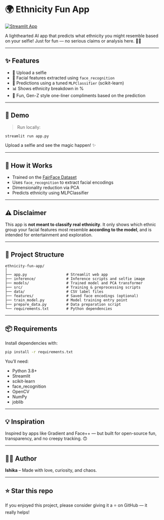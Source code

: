 # 🌍 Ethnicity Fun App

[![Streamlit App](https://static.streamlit.io/badges/streamlit_badge_black_white.svg)]([https://ethno-vibes.streamlit.app/](https://ethno-vibes-jumnbbrrg4bymvxvfk9rxh.streamlit.app/))

A lighthearted AI app that predicts what ethnicity you might resemble based on your selfie! Just for fun — no serious claims or analysis here. 🧬📸

---

## ✨ Features

- 📸 Upload a selfie
- 🧠 Facial features extracted using `face_recognition`
- 🎯 Predictions using a tuned `MLPClassifier` (scikit-learn)
- 📊 Shows ethnicity breakdown in %
- 💬 Fun, Gen-Z style one-liner compliments based on the prediction

---

## 🚀 Demo

> Run locally:
````markdown
streamlit run app.py
````

Upload a selfie and see the magic happen! ✨

---

## 🧠 How it Works

* Trained on the [FairFace Dataset](https://github.com/joojs/fairface)
* Uses `face_recognition` to extract facial encodings
* Dimensionality reduction via PCA
* Predicts ethnicity using MLPClassifier

---

## ⚠️ Disclaimer

This app is **not meant to classify real ethnicity**.
It only shows which ethnic group your facial features most resemble **according to the model**, and is intended for entertainment and exploration.

---

## 📂 Project Structure

```
ethnicity-fun-app/
│
├── app.py                  # Streamlit web app
├── inference/              # Inference scripts and selfie image
├── models/                 # Trained model and PCA transformer
├── src/                    # Training & preprocessing scripts
├── data/                   # CSV label files
├── features/               # Saved face encodings (optional)
├── train_model.py          # Model training entry point
├── prepare_data.py         # Data preparation script
└── requirements.txt        # Python dependencies
```

---

## 📦 Requirements

Install dependencies with:

```bash
pip install -r requirements.txt
```

You’ll need:

* Python 3.8+
* Streamlit
* scikit-learn
* face\_recognition
* OpenCV
* NumPy
* joblib

---

## 💡 Inspiration

Inspired by apps like Gradient and Face++ — but built for open-source fun, transparency, and no creepy tracking. 🙃

---

## 🧑‍💻 Author

**Ishika** – Made with love, curiosity, and chaos.

---

## ⭐️ Star this repo

If you enjoyed this project, please consider giving it a ⭐ on GitHub — it really helps!

```


